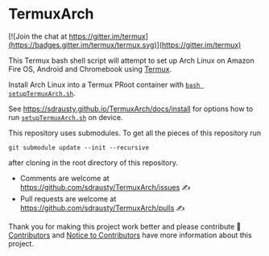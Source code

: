 TermuxArch
===============
[![Join the chat at https://gitter.im/termux](https://badges.gitter.im/termux/termux.svg)](https://gitter.im/termux)

This Termux bash shell script will attempt to set up Arch Linux on Amazon Fire OS, Android and Chromebook using [Termux](https://termux.com).

Install Arch Linux into a Termux PRoot container with [`bash setupTermuxArch.sh`](setupTermuxArch.sh). 

See https://sdrausty.github.io/TermuxArch/docs/install for options how to run [`setupTermuxArch.sh`](https://sdrausty.github.io/TermuxArch/setupTermuxArch.sh) on device.  

This repository uses submodules.  To get all the pieces of this repository run 
```
git submodule update --init --recursive
``` 
after cloning in the root directory of this repository.  

* Comments are welcome at https://github.com/sdrausty/TermuxArch/issues ✍ 
* Pull requests are welcome at https://github.com/sdrausty/TermuxArch/pulls ✍ 

Thank you for making this project work better and please contribute 🔆  [Contributors](CONTRIBUTORS.md) and [Notice to Contributors](NOTICE.md) have more information about this project.

